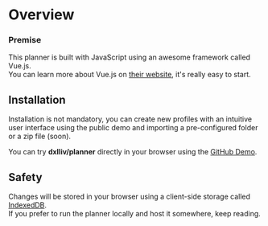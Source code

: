 # Overview

### Premise

This planner is built with JavaScript using an awesome framework called Vue.js.  
You can learn more about Vue.js on [their website](https://vuejs.org/), it's really easy to start.

## Installation

Installation is not mandatory, you can create new profiles with an intuitive user interface
using the public demo and importing a pre-configured folder or a zip file (soon).

You can try **dxlliv/planner** directly in your browser using the [GitHub Demo](https://dxlliv.github.io/planner/).

## Safety

Changes will be stored in your browser using a client-side storage called [IndexedDB](https://developer.mozilla.org/en-US/docs/Web/API/IndexedDB_API).  
If you prefer to run the planner locally and host it somewhere, keep reading.
